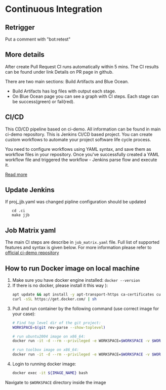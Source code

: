 # Continuous Integration

## Retrigger

Put a comment with "bot:retest"

## More details

After create Pull Request CI runs automatically within 5 mins.
The CI results can be found under link Details on PR page in github.

There are two main sections: Build Artifacts and Blue Ocean.

* Build Artifacts has log files with output each stage.
* On Blue Ocean page you can see a graph with CI steps. Each stage can be success(green) or fail(red).

## CI/CD

This CD/CD  pipeline based on ci-demo. All information can be found in main ci-demo repository.
This is Jenkins CI/CD based project. You can create custom workflows to automate your project software life cycle process.

You need to configure workflows using YAML syntax, and save them as workflow files in your repository.
Once you've successfully created a YAML workflow file and triggered the workflow - Jenkins parse flow and execute it.

[Read more](https://github.com/Mellanox/ci-demo/blob/master/README.md)

## Update Jenkins

If proj_jjb.yaml was changed pipline configuration should be updated

```
   cd .ci
   make jjb
```

## Job Matrix yaml

The main CI steps are describe in `job_matrix.yaml` file.
Full list of supported features and syntax is given below.
For more information please refer to [official ci-demo repository](https://github.com/Mellanox/ci-demo/)

## How to run Docker image on local machine
 1. Make sure you have docker engine installed: `docker --version`
 2. If there is no docker, please install it this way ):
    ```sh
    apt update && apt install -y apt-transport-https ca-certificates curl software-properties-common
    curl -sSL https://get.docker.com/ | sh
    ```
 3. Pull and run container by the following command (use correct image for your case):
    ```sh
    # Find top level dir of the git project:
    WORKSPACE=$(git rev-parse --show-toplevel)

    # run ubuntu2004 image on x86_64:
    docker run -it -d --rm --privileged -e WORKSPACE=$WORKSPACE -v $WORKSPACE:$WORKSPACE -v /var/lib/hugetlbfs:/var/lib/hugetlbfs --ulimit memlock=819200000:819200000 -v /auto/mtrswgwork:/auto/mtrswgwork -v /hpc/local/commercial:/hpc/local/commercial -v /auto/sw_tools/Commercial:/auto/sw_tools/Commercial -v /hpc/local/etc/modulefiles:/hpc/local/etc/modulefiles harbor.mellanox.com/swx-infra/x86_64/ubuntu20.04/builder:mofed-5.2-2.2.0.0 bash

    # run toolbox image on x86_64:
    docker run -it -d --rm --privileged -e WORKSPACE=$WORKSPACE -v $WORKSPACE:$WORKSPACE -v /var/lib/hugetlbfs:/var/lib/hugetlbfs --ulimit memlock=819200000:819200000 -v /auto/mtrswgwork:/auto/mtrswgwork -v /hpc/local/commercial:/hpc/local/commercial -v /auto/sw_tools/Commercial:/auto/sw_tools/Commercial -v /hpc/local/etc/modulefiles:/hpc/local/etc/modulefiles harbor.mellanox.com/toolbox/ngci-centos:7.9.2009.2 bash
    ```
 4. Login to running docker image:
    ```sh
    docker exec -it ${IMAGE_NAME} bash
    ```
Navigate to `$WORKSPACE` directory inside the image

